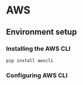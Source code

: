 # AWS 

## Environment setup

### Installing the AWS CLI 

`pip install awscli`

### Configuring AWS CLI 


